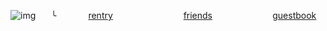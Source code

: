 ![img](https://media.discordapp.net/attachments/1028662831094173707/1218759357081059369/Untitled46_20240317111427.png?ex=6608d51a&is=65f6601a&hm=e8ea07f59109d1900d19b6f69d34a445e6f5d24723a3f2953e61ac4598648329&)
⠀⠀╰⠀⠀⠀⠀⠀[rentry](https://rentry.co/zen0researcher)⠀⠀⠀⠀⠀⠀⠀⠀⠀⠀⠀[friends](https://rentry.co/akapatients)⠀⠀⠀⠀⠀⠀⠀⠀⠀ [guestbook](https://zheathbed.123guestbook.com/)
